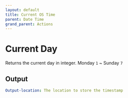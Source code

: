 ```yaml
---
layout: default
title: Current OS Time
parent: Date Time
grand_parent: Actions
---
```

# Current Day
Returns the current day in integer.  Monday `1` ~ Sunday `7`

## Output
```yaml
Output-location: The location to store the timestamp
```
